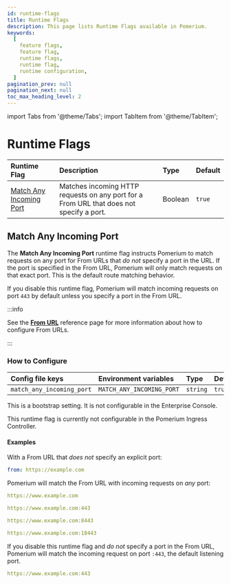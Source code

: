 ```yaml
---
id: runtime-flags
title: Runtime Flags
description: This page lists Runtime Flags available in Pomerium.
keywords:
  [
    feature flags,
    feature flag,
    runtime flags,
    runtime flag,
    runtime configuration,
  ]
pagination_prev: null
pagination_next: null
toc_max_heading_level: 2
---
```


import Tabs from '@theme/Tabs'; import TabItem from '@theme/TabItem';

# Runtime Flags

| Runtime Flag | Description | Type | Default |
| :-- | :-- | :-- | :-- |
| [Match Any Incoming Port](#match-any-incoming-port) | Matches incoming HTTP requests on any port for a From URL that does not specify a port. | Boolean | `true` |

## Match Any Incoming Port

The **Match Any Incoming Port** runtime flag instructs Pomerium to match requests on any port for From URLs that _do not_ specify a port in the URL. If the port is specified in the From URL, Pomerium will only match requests on that exact port. This is the default route matching behavior.

If you disable this runtime flag, Pomerium will match incoming requests on port `443` by default unless you specify a port in the From URL.

:::info

See the [**From URL**](/docs/reference/routes/from) reference page for more information about how to configure From URLs.

:::

### How to Configure

<Tabs>
<TabItem value="core" label="Core">

| **Config file keys** | **Environment variables** | **Type** | **Default** |
| :-- | :-- | :-- | :-- |
| `match_any_incoming_port` | `MATCH_ANY_INCOMING_PORT` | `string` | `true` |

</TabItem>
<TabItem value="enterprise" label="Enterprise">

This is a bootstrap setting. It is not configurable in the Enterprise Console.

</TabItem>
<TabItem value="kubernetes" label="Kubernetes">

This runtime flag is currently not configurable in the Pomerium Ingress Controller.

</TabItem>
</Tabs>

#### Examples

With a From URL that _does not_ specify an explicit port:

```yaml
from: https://example.com
```

Pomerium will match the From URL with incoming requests on _any_ port:

```yaml
https://www.example.com

https://www.example.com:443

https://www.example.com:8443

https://www.example.com:18443
```

If you disable this runtime flag and _do not_ specify a port in the From URL, Pomerium will match the incoming request on port `:443`, the default listening port.

```yaml
https://www.example.com:443
```
